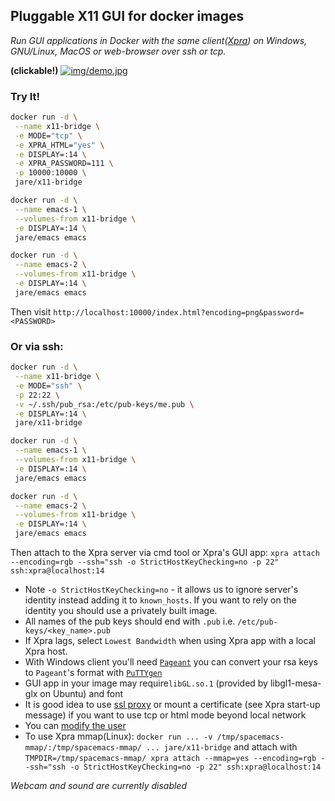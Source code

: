 ## Pluggable X11 GUI for docker images  

*Run GUI applications in Docker with the same client([Xpra](https://xpra.org/)) on Windows, GNU/Linux, MacOS or web-browser over ssh or tcp.*

**(clickable!)**
[![img/demo.jpg](https://github.com/JAremko/docker-x11-bridge/raw/master/img/demo.jpg)](https://github.com/JAremko/docker-x11-bridge/raw/master/img/demoHD.jpg)

### Try It!
``` bash
docker run -d \
 --name x11-bridge \
 -e MODE="tcp" \
 -e XPRA_HTML="yes" \
 -e DISPLAY=:14 \
 -e XPRA_PASSWORD=111 \
 -p 10000:10000 \
 jare/x11-bridge

docker run -d \
 --name emacs-1 \
 --volumes-from x11-bridge \
 -e DISPLAY=:14 \
 jare/emacs emacs

docker run -d \
 --name emacs-2 \
 --volumes-from x11-bridge \
 -e DISPLAY=:14 \
 jare/emacs emacs
```
Then visit `http://localhost:10000/index.html?encoding=png&password=<PASSWORD>`

### Or via ssh:
``` bash
docker run -d \
 --name x11-bridge \
 -e MODE="ssh" \
 -p 22:22 \
 -v ~/.ssh/pub_rsa:/etc/pub-keys/me.pub \
 -e DISPLAY=:14 \
 jare/x11-bridge

docker run -d \
 --name emacs-1 \
 --volumes-from x11-bridge \
 -e DISPLAY=:14 \
 jare/emacs emacs

docker run -d \
 --name emacs-2 \
 --volumes-from x11-bridge \
 -e DISPLAY=:14 \
 jare/emacs emacs
```
Then attach to the Xpra server via cmd tool or Xpra's GUI app:
`xpra attach --encoding=rgb --ssh="ssh -o StrictHostKeyChecking=no -p 22" ssh:xpra@localhost:14`

 - Note `-o StrictHostKeyChecking=no` - it allows us to ignore server's identity instead adding it to `known_hosts`. If you want to rely on the identity you should use a privately built image.
 - All names of the pub keys should end with `.pub` i.e. `/etc/pub-keys/<key_name>.pub`
 - If Xpra lags, select `Lowest Bandwidth` when using Xpra app with a local Xpra host.
 - With Windows client you'll need [`Pageant`](http://www.chiark.greenend.org.uk/~sgtatham/putty/download.html) you can convert your rsa keys to `Pageant`'s format with [`PuTTYgen`](http://www.chiark.greenend.org.uk/~sgtatham/putty/download.html)
 - GUI app in your image may require`libGL.so.1` (provided by libgl1-mesa-glx on Ubuntu) and font
 - It is good idea to use [ssl proxy](https://github.com/JrCs/docker-letsencrypt-nginx-proxy-companion) or mount a certificate (see Xpra start-up message) if you want to use tcp or html mode beyond local network
 - You can [modify the user](https://github.com/JAremko/docker-x11-bridge/blob/master/Dockerfile#L172)
 - To use Xpra mmap(Linux): `docker run ... -v /tmp/spacemacs-mmap/:/tmp/spacemacs-mmap/ ... jare/x11-bridge` and attach with `TMPDIR=/tmp/spacemacs-mmap/ xpra attach --mmap=yes --encoding=rgb --ssh="ssh -o StrictHostKeyChecking=no -p 22" ssh:xpra@localhost:14`


*Webcam and sound are currently disabled*
